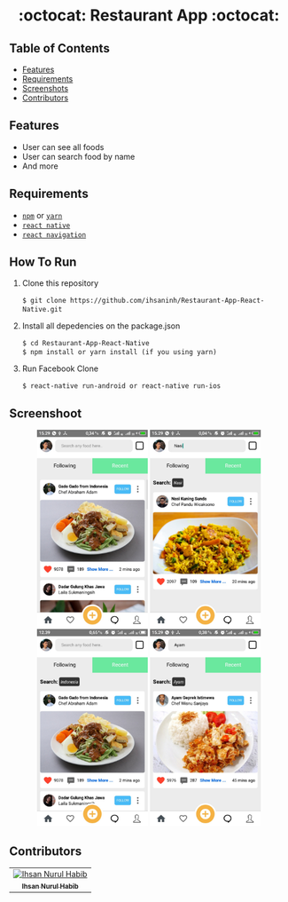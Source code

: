 <h1 align="center">:octocat: Restaurant App :octocat:</h1>

## Table of Contents

- [Features](#features)
- [Requirements](#requirements)
- [Screenshots](#screenshots)
- [Contributors](#contributors)


## Features
* User can see all foods
* User can search food by name
* And more

## Requirements
* [`npm`](https://www.npmjs.com/get-npm) or [`yarn`](https://yarnpkg.com/) 
* [`react native`](https://facebook.github.io/react-native)
* [`react navigation`](https://reactnavigation.org/)


## How To Run

1. Clone this repository
   ```
   $ git clone https://github.com/ihsaninh/Restaurant-App-React-Native.git
   ```
2. Install all depedencies on the package.json
   ```
   $ cd Restaurant-App-React-Native
   $ npm install or yarn install (if you using yarn)
   ```
3. Run Facebook Clone
   ```
   $ react-native run-android or react-native run-ios
   ```

## Screenshoot
<div align="center">
    <img width="200" src="https://github.com/ihsaninh/Restaurant-App-React-Native/blob/master/ss1.jpg">   
    <img width="200" src="https://github.com/ihsaninh/Restaurant-App-React-Native/blob/master/ss2.jpg">  
    <img width="200" src="https://github.com/ihsaninh/Restaurant-App-React-Native/blob/master/ss3.jpg">    
    <img width="200" src="https://github.com/ihsaninh/Restaurant-App-React-Native/blob/master/ss4.jpg">    
</div>


## Contributors
<center>
  <table>
    <tr>
      <td align="center">
        <a href="https://github.com/ihsaninh">
          <img width="100" src="https://avatars0.githubusercontent.com/u/24758414?s=460&v=4" alt="Ihsan Nurul Habib"><br/>
          <sub><b>Ihsan Nurul Habib</b></sub>
        </a>
      </td>
    </tr>
  </table>
</center>

